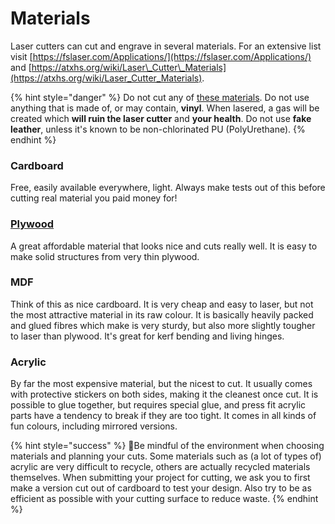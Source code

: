 # Materials

Laser cutters can cut and engrave in several materials. For an extensive list visit [https://fslaser.com/Applications/](https://fslaser.com/Applications/) and [https://atxhs.org/wiki/Laser\_Cutter\_Materials](https://atxhs.org/wiki/Laser_Cutter_Materials).

{% hint style="danger" %}
Do not cut any of [these materials](http://cardiffhackspace.co.uk/knowledge-base/laser-cutter-dangerous-materials/). Do not use anything that is made of, or may contain, **vinyl**. When lasered, a gas will be created which **will ruin the laser cutter** and **your health**. Do not use **fake leather**, unless it's known to be ​non-chlorinated​ PU \(PolyUrethane\).
{% endhint %}

### Cardboard

Free, easily available everywhere, light. Always make tests out of this before cutting real material you paid money for!

### [Plywood](https://www.bauhaus.se/furuplywood-4mm-1220x2440mm)

A great affordable material that looks nice and cuts really well. It is easy to make solid structures from very thin plywood.

### MDF

Think of this as nice cardboard. It is very cheap and easy to laser, but not the most attractive material in its raw colour. It is basically heavily packed and glued fibres which make is very sturdy, but also more slightly tougher to laser than plywood. It's great for kerf bending and living hinges.

### Acrylic

By far the most expensive material, but the nicest to cut. It usually comes with protective stickers on both sides, making it the cleanest once cut. It is possible to glue together, but requires special glue, and press fit acrylic parts have a tendency to break if they are too tight. It comes in all kinds of fun colours, including mirrored versions. 

{% hint style="success" %}
🌱Be mindful of the environment when choosing materials and planning your cuts. Some materials such as \(a lot of types of\) acrylic are very difficult to recycle, others are actually recycled materials themselves. When submitting your project for cutting, we ask you to first make a version cut out of cardboard to test your design. Also try to be as efficient as possible with your cutting surface to reduce waste.
{% endhint %}

